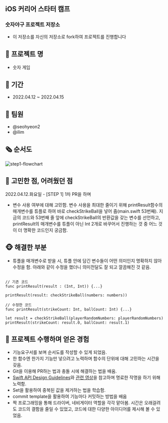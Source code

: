 ## iOS 커리어 스타터 캠프

### 숫자야구 프로젝트 저장소

- 이 저장소를 자신의 저장소로 fork하여 프로젝트를 진행합니다


## 📝 프로젝트 명

- 숫자 게임 

## 📆 기간

- 2022.04.12 ~ 2022.04.15

## 👥 팀원
- @seohyeon2
- @ilim

## 🗞 순서도
![step1-flowchart](https://user-images.githubusercontent.com/50102522/163025430-93288675-0200-4054-a461-909c7cf14c78.png)

## 🙈 고민한 점, 어려웠던 점

2022.04.12.화요일 - [STEP 1] 1차 PR을 하며

- 변수 사용 여부에 대해 고민함. 변수 사용을 최대한 줄이기 위해 printResult함수의 매개변수를 튜플로 하여 바로 checkStrikeBall을 넣어 줌(main.swift 53번째). 지금의 코드와 53번째 줄 앞에 checkStrikeBall의 반환값을 갖는 변수를 선언하고, printResult의 매개변수를 튜플이 아닌 Int 2개로 바꾸어서 진행하는 것 중 어느 것이 더 명확한 코드인지 궁금함.

## 🐵 해결한 부분

- 튜플을 매개변수로 받을 시, 튜플 안에 담긴 변수들이 어떤 의미인지 명확하지 않아 수정을 함. 아래와 같이 수정을 했더니 의미전달도 잘 되고 깔끔해진 것 같음.
```swift=

// 기존 코드
func printResult(result : (Int, Int)) {...}

printResult(result: checkStrikeBall(numbers: numbers))
    
// 수정한 코드        
func printResult(strikeCount: Int, ballCount: Int) {...}

let result = checkStrikeBall(playerRandomNumbers: playerRandomNumbers)
printResult(strikeCount: result.0, ballCount: result.1)

```

## 🎁 프로젝트 수행하며 얻은 경험
- 기능요구서를 보며 순서도를 작성할 수 있게 되었음.
- 한 함수엔 한가지 기능만 넣으려고 노력하며 함수의 단위에 대해 고민하는 시간을 갖음.
- Git을 이용해 PR하는 법과 충돌 시에 해결하는 법을 배움.
- [Swift API Design Guidelines](https://www.swift.org/documentation/api-design-guidelines/)와 [관련 영상](https://www.youtube.com/watch?v=rbSnkiqPnJI)을 참고하며 명료한 작명을 하기 위해 노력함.
- Set을 활용하여 중복된 값을 제거하는 법을 학습함.
- commit template을 활용하여 기능마다 커밋하는 방법을 배움
- 짝 프로그래밍을 통해 드라이버, 네비게이터 역할을 각각 맡아봄. 시간은 오래걸려도 코드의 결함을 줄일 수 있었고, 코드에 대한 다양한 아이디어를 제시해 볼 수 있었음.